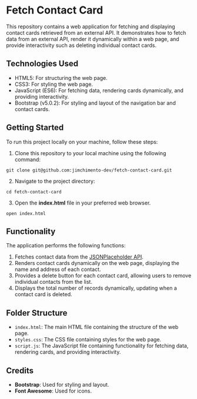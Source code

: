 # Fetch Contact Card

This repository contains a web application for fetching and displaying contact cards retrieved from an external API. It demonstrates how to fetch data from an external API, render it dynamically within a web page, and provide interactivity such as deleting individual contact cards.

## Technologies Used

- HTML5: For structuring the web page.
- CSS3: For styling the web page.
- JavaScript (ES6): For fetching data, rendering cards dynamically, and providing interactivity.
- Bootstrap (v5.0.2): For styling and layout of the navigation bar and contact cards.

## Getting Started

To run this project locally on your machine, follow these steps:

1. Clone this repository to your local machine using the following command:

```
git clone git@github.com:jimchimento-dev/fetch-contact-card.git
```

2. Navigate to the project directory:

```
cd fetch-contact-card
```

3. Open the **index.html** file in your preferred web browser.

```
open index.html
```

## Functionality

The application performs the following functions:

1. Fetches contact data from the [JSONPlaceholder API](https://jsonplaceholder.typicode.com/users).
2. Renders contact cards dynamically on the web page, displaying the name and address of each contact.
3. Provides a delete button for each contact card, allowing users to remove individual contacts from the list.
4. Displays the total number of records dynamically, updating when a contact card is deleted.

## Folder Structure

- `index.html`: The main HTML file containing the structure of the web page.
- `styles.css`: The CSS file containing styles for the web page.
- `script.js`: The JavaScript file containing functionality for fetching data, rendering cards, and providing interactivity.

## Credits

- **Bootstrap**: Used for styling and layout.
- **Font Awesome**: Used for icons.
